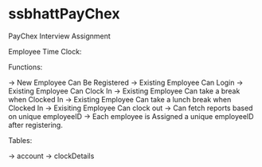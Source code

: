 # ssbhattPayChex
PayChex Interview Assignment

Employee Time Clock:

Functions:

-> New Employee Can Be Registered
-> Existing Employee Can Login
-> Existing Employee Can Clock In
-> Existing Employee Can take a break when Clocked In
-> Existing Employee Can take a lunch break when Clocked In
-> Exisiting Employee Can clock out
-> Can fetch reports based on unique employeeID
-> Each employee is Assigned a unique employeeID after registering.

Tables:

-> account
-> clockDetails


